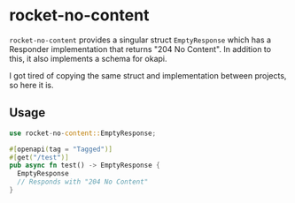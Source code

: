 # rocket-no-content

`rocket-no-content` provides a singular struct `EmptyResponse` which has a Responder implementation that returns "204 No Content". In addition to this, it also implements a schema for okapi.

I got tired of copying the same struct and implementation between projects, so here it is.

## Usage

```rust
use rocket-no-content::EmptyResponse;

#[openapi(tag = "Tagged")]
#[get("/test")]
pub async fn test() -> EmptyResponse {
  EmptyResponse
  // Responds with "204 No Content"
}
```
